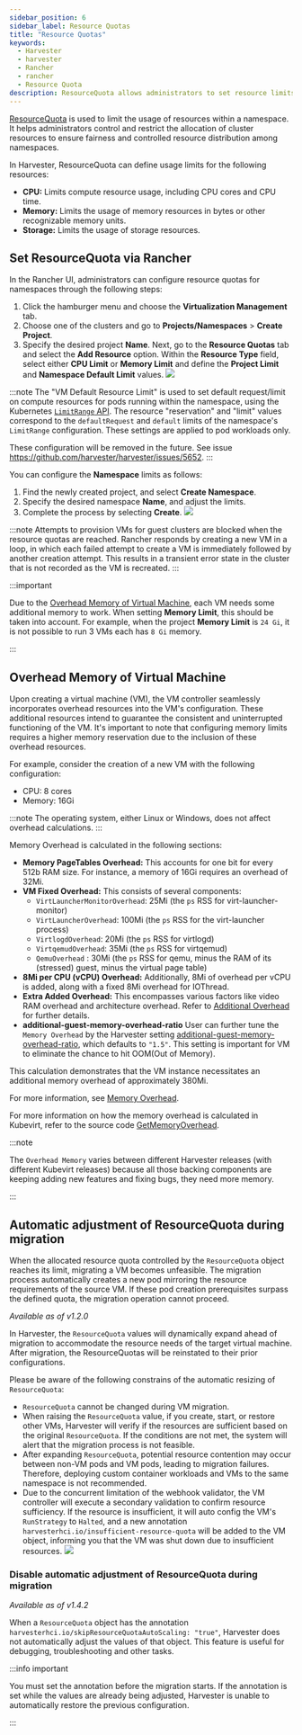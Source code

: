 ```yaml
---
sidebar_position: 6
sidebar_label: Resource Quotas
title: "Resource Quotas"
keywords:
  - Harvester
  - harvester
  - Rancher
  - rancher
  - Resource Quota
description: ResourceQuota allows administrators to set resource limits per namespace, preventing excessive resource usage and ensuring the smooth operation of other namespaces when the quota is reached.
---
```


<head>
  <link rel="canonical" href="https://docs.harvesterhci.io/v1.6/rancher/resource-quota"/>
</head>

[ResourceQuota](https://kubernetes.io/docs/concepts/policy/resource-quotas/) is used to limit the usage of resources within a namespace. It helps administrators control and restrict the allocation of cluster resources to ensure fairness and controlled resource distribution among namespaces.

In Harvester, ResourceQuota can define usage limits for the following resources:
- **CPU:** Limits compute resource usage, including CPU cores and CPU time.
- **Memory:** Limits the usage of memory resources in bytes or other recognizable memory units.
- **Storage:** Limits the usage of storage resources.

## Set ResourceQuota via Rancher
In the Rancher UI, administrators can configure resource quotas for namespaces through the following steps:

1. Click the hamburger menu and choose the **Virtualization Management** tab.
1. Choose one of the clusters and go to **Projects/Namespaces** > **Create Project**.
1. Specify the desired project **Name**. Next, go to the **Resource Quotas** tab and select the **Add Resource** option. Within the **Resource Type** field, select either **CPU Limit** or **Memory Limit** and define the **Project Limit** and **Namespace Default Limit** values.
  ![](/img/v1.4/rancher/create-project.png)

:::note
The "VM Default Resource Limit" is used to set default request/limit on compute resources for pods running within the namespace, using the Kubernetes [`LimitRange` API](https://kubernetes.io/docs/concepts/policy/limit-range/). The resource "reservation" and "limit" values correspond to the `defaultRequest` and `default` limits of the namespace's `LimitRange` configuration. These settings are applied to pod workloads only.

These configuration will be removed in the future. See issue https://github.com/harvester/harvester/issues/5652.
:::

You can configure the **Namespace** limits as follows: 

1. Find the newly created project, and select **Create Namespace**.
1. Specify the desired namespace **Name**, and adjust the limits.
1. Complete the process by selecting **Create**.
  ![](/img/v1.4/rancher/create-namespace.png)
   
:::note
Attempts to provision VMs for guest clusters are blocked when the resource quotas are reached. Rancher responds by creating a new VM in a loop, in which each failed attempt to create a VM is immediately followed by another creation attempt. This results in a transient error state in the cluster that is not recorded as the VM is recreated.
:::

:::important

Due to the [Overhead Memory of Virtual Machine](#overhead-memory-of-virtual-machine), each VM needs some additional memory to work. When setting **Memory Limit**, this should be taken into account. For example, when the project **Memory Limit** is `24 Gi`, it is not possible to run 3 VMs each has `8 Gi` memory.

:::

## Overhead Memory of Virtual Machine
Upon creating a virtual machine (VM), the VM controller seamlessly incorporates overhead resources into the VM's configuration. These additional resources intend to guarantee the consistent and uninterrupted functioning of the VM. It's important to note that configuring memory limits requires a higher memory reservation due to the inclusion of these overhead resources.

For example, consider the creation of a new VM with the following configuration:
- CPU: 8 cores
- Memory: 16Gi

:::note
The operating system, either Linux or Windows, does not affect overhead calculations.
:::

Memory Overhead is calculated in the following sections:
- **Memory PageTables Overhead:** This accounts for one bit for every 512b RAM size. For instance, a memory of 16Gi requires an overhead of 32Mi.
- **VM Fixed Overhead:** This consists of several components:
    - `VirtLauncherMonitorOverhead`: 25Mi  (the `ps` RSS for virt-launcher-monitor)
    - `VirtLauncherOverhead`: 100Mi  (the `ps` RSS for the virt-launcher process)
    - `VirtlogdOverhead`: 20Mi  (the `ps` RSS for virtlogd)
    - `VirtqemudOverhead`: 35Mi (the `ps` RSS for virtqemud)
    - `QemuOverhead` : 30Mi (the `ps` RSS for qemu, minus the RAM of its (stressed) guest, minus the virtual page table)
- **8Mi per CPU (vCPU) Overhead:** Additionally, 8Mi of overhead per vCPU is added, along with a fixed 8Mi overhead for IOThread.
- **Extra Added Overhead:** This encompasses various factors like video RAM overhead and architecture overhead. Refer to [Additional Overhead](https://github.com/kubevirt/kubevirt/blob/2bb88c3d35d33177ea16c0f1e9fffdef1fd350c6/pkg/virt-controller/services/template.go#L1853-L1890) for further details.
- **additional-guest-memory-overhead-ratio** User can further tune the `Memory Overhead` by the Harvester setting [additional-guest-memory-overhead-ratio](../advanced/settings.md#additional-guest-memory-overhead-ratio), which defaults to `"1.5"`. This setting is important for VM to eliminate the chance to hit OOM(Out of Memory).

This calculation demonstrates that the VM instance necessitates an additional memory overhead of approximately 380Mi.

For more information, see [Memory Overhead](https://kubevirt.io/user-guide/virtual_machines/virtual_hardware/#memory-overhead).

For more information on how the memory overhead is calculated in Kubevirt, refer to the source code [GetMemoryOverhead](https://github.com/kubevirt/kubevirt/blob/1466b658f78b9b8bb9517ffb6dafd4b777f33fe6/pkg/virt-controller/services/renderresources.go#L307).

:::note

The `Overhead Memory` varies between different Harvester releases (with different Kubevirt releases) because all those backing components are keeping adding new features and fixing bugs, they need more memory.

:::

## Automatic adjustment of ResourceQuota during migration
When the allocated resource quota controlled by the `ResourceQuota` object reaches its limit, migrating a VM becomes unfeasible. The migration process automatically creates a new pod mirroring the resource requirements of the source VM. If these pod creation prerequisites surpass the defined quota, the migration operation cannot proceed.

_Available as of v1.2.0_

In Harvester, the `ResourceQuota` values will dynamically expand ahead of migration to accommodate the resource needs of the target virtual machine. After migration, the ResourceQuotas will be reinstated to their prior configurations.

Please be aware of the following constrains of the automatic resizing of `ResourceQuota`:
- `ResourceQuota` cannot be changed during VM migration.
- When raising the `ResourceQuota` value, if you create, start, or restore other VMs, Harvester will verify if the resources are sufficient based on the original `ResourceQuota`. If the conditions are not met, the system will alert that the migration process is not feasible.
- After expanding `ResourceQuota`, potential resource contention may occur between non-VM pods and VM pods, leading to migration failures. Therefore, deploying custom container workloads and VMs to the same namespace is not recommended.
- Due to the concurrent limitation of the webhook validator, the VM controller will execute a secondary validation to confirm resource sufficiency. If the resource is insufficient, it will auto config the VM's `RunStrategy` to `Halted`, and a new annotation `harvesterhci.io/insufficient-resource-quota` will be added to the VM object, informing you that the VM was shut down due to insufficient resources.
  ![](/img/v1.2/rancher/vm-annotation-insufficient-resource-quota.png)

### Disable automatic adjustment of ResourceQuota during migration

_Available as of v1.4.2_

When a `ResourceQuota` object has the annotation `harvesterhci.io/skipResourceQuotaAutoScaling: "true"`, Harvester does not automatically adjust the values of that object. This feature is useful for debugging, troubleshooting and other tasks.

:::info important

You must set the annotation before the migration starts. If the annotation is set while the values are already being adjusted, Harvester is unable to automatically restore the previous configuration.

:::
